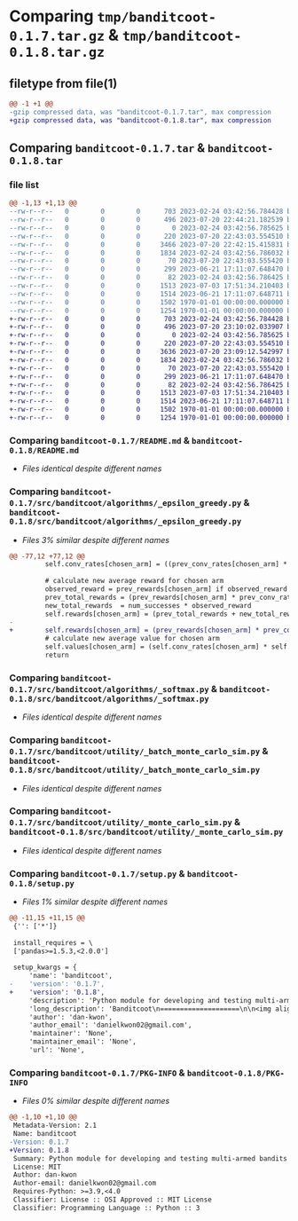 # Comparing `tmp/banditcoot-0.1.7.tar.gz` & `tmp/banditcoot-0.1.8.tar.gz`

## filetype from file(1)

```diff
@@ -1 +1 @@
-gzip compressed data, was "banditcoot-0.1.7.tar", max compression
+gzip compressed data, was "banditcoot-0.1.8.tar", max compression
```

## Comparing `banditcoot-0.1.7.tar` & `banditcoot-0.1.8.tar`

### file list

```diff
@@ -1,13 +1,13 @@
--rw-r--r--   0        0        0      703 2023-02-24 03:42:56.784428 banditcoot-0.1.7/README.md
--rw-r--r--   0        0        0      496 2023-07-20 22:44:21.182539 banditcoot-0.1.7/pyproject.toml
--rw-r--r--   0        0        0        0 2023-02-24 03:42:56.785625 banditcoot-0.1.7/src/banditcoot/__init__.py
--rw-r--r--   0        0        0      220 2023-07-20 22:43:03.554510 banditcoot-0.1.7/src/banditcoot/algorithms/__init__.py
--rw-r--r--   0        0        0     3466 2023-07-20 22:42:15.415831 banditcoot-0.1.7/src/banditcoot/algorithms/_epsilon_greedy.py
--rw-r--r--   0        0        0     1834 2023-02-24 03:42:56.786032 banditcoot-0.1.7/src/banditcoot/algorithms/_softmax.py
--rw-r--r--   0        0        0       70 2023-07-20 22:43:03.555420 banditcoot-0.1.7/src/banditcoot/arms/__init__.py
--rw-r--r--   0        0        0      299 2023-06-21 17:11:07.648470 banditcoot-0.1.7/src/banditcoot/arms/_bernoulli.py
--rw-r--r--   0        0        0       82 2023-02-24 03:42:56.786425 banditcoot-0.1.7/src/banditcoot/utility/__init__.py
--rw-r--r--   0        0        0     1513 2023-07-03 17:51:34.210403 banditcoot-0.1.7/src/banditcoot/utility/_batch_monte_carlo_sim.py
--rw-r--r--   0        0        0     1514 2023-06-21 17:11:07.648711 banditcoot-0.1.7/src/banditcoot/utility/_monte_carlo_sim.py
--rw-r--r--   0        0        0     1502 1970-01-01 00:00:00.000000 banditcoot-0.1.7/setup.py
--rw-r--r--   0        0        0     1254 1970-01-01 00:00:00.000000 banditcoot-0.1.7/PKG-INFO
+-rw-r--r--   0        0        0      703 2023-02-24 03:42:56.784428 banditcoot-0.1.8/README.md
+-rw-r--r--   0        0        0      496 2023-07-20 23:10:02.033907 banditcoot-0.1.8/pyproject.toml
+-rw-r--r--   0        0        0        0 2023-02-24 03:42:56.785625 banditcoot-0.1.8/src/banditcoot/__init__.py
+-rw-r--r--   0        0        0      220 2023-07-20 22:43:03.554510 banditcoot-0.1.8/src/banditcoot/algorithms/__init__.py
+-rw-r--r--   0        0        0     3636 2023-07-20 23:09:12.542997 banditcoot-0.1.8/src/banditcoot/algorithms/_epsilon_greedy.py
+-rw-r--r--   0        0        0     1834 2023-02-24 03:42:56.786032 banditcoot-0.1.8/src/banditcoot/algorithms/_softmax.py
+-rw-r--r--   0        0        0       70 2023-07-20 22:43:03.555420 banditcoot-0.1.8/src/banditcoot/arms/__init__.py
+-rw-r--r--   0        0        0      299 2023-06-21 17:11:07.648470 banditcoot-0.1.8/src/banditcoot/arms/_bernoulli.py
+-rw-r--r--   0        0        0       82 2023-02-24 03:42:56.786425 banditcoot-0.1.8/src/banditcoot/utility/__init__.py
+-rw-r--r--   0        0        0     1513 2023-07-03 17:51:34.210403 banditcoot-0.1.8/src/banditcoot/utility/_batch_monte_carlo_sim.py
+-rw-r--r--   0        0        0     1514 2023-06-21 17:11:07.648711 banditcoot-0.1.8/src/banditcoot/utility/_monte_carlo_sim.py
+-rw-r--r--   0        0        0     1502 1970-01-01 00:00:00.000000 banditcoot-0.1.8/setup.py
+-rw-r--r--   0        0        0     1254 1970-01-01 00:00:00.000000 banditcoot-0.1.8/PKG-INFO
```

### Comparing `banditcoot-0.1.7/README.md` & `banditcoot-0.1.8/README.md`

 * *Files identical despite different names*

### Comparing `banditcoot-0.1.7/src/banditcoot/algorithms/_epsilon_greedy.py` & `banditcoot-0.1.8/src/banditcoot/algorithms/_epsilon_greedy.py`

 * *Files 3% similar despite different names*

```diff
@@ -77,12 +77,12 @@
         self.conv_rates[chosen_arm] = ((prev_conv_rates[chosen_arm] * prev_counts[chosen_arm]) + num_successes) / self.counts[chosen_arm]
 
         # calculate new average reward for chosen arm
         observed_reward = prev_rewards[chosen_arm] if observed_reward is None else observed_reward
         prev_total_rewards = (prev_rewards[chosen_arm] * prev_conv_rates[chosen_arm] * prev_counts[chosen_arm])
         new_total_rewards  = num_successes * observed_reward
         self.rewards[chosen_arm] = (prev_total_rewards + new_total_rewards) / self.counts[chosen_arm]
-        
+        self.rewards[chosen_arm] = (prev_rewards[chosen_arm] * prev_counts[chosen_arm] / self.counts[chosen_arm]) + (observed_reward * num_times_chosen / self.counts[chosen_arm])
         # calculate new average value for chosen arm
         self.values[chosen_arm] = (self.conv_rates[chosen_arm] * self.counts[chosen_arm] * self.rewards[chosen_arm])/self.counts[chosen_arm]
         return
```

### Comparing `banditcoot-0.1.7/src/banditcoot/algorithms/_softmax.py` & `banditcoot-0.1.8/src/banditcoot/algorithms/_softmax.py`

 * *Files identical despite different names*

### Comparing `banditcoot-0.1.7/src/banditcoot/utility/_batch_monte_carlo_sim.py` & `banditcoot-0.1.8/src/banditcoot/utility/_batch_monte_carlo_sim.py`

 * *Files identical despite different names*

### Comparing `banditcoot-0.1.7/src/banditcoot/utility/_monte_carlo_sim.py` & `banditcoot-0.1.8/src/banditcoot/utility/_monte_carlo_sim.py`

 * *Files identical despite different names*

### Comparing `banditcoot-0.1.7/setup.py` & `banditcoot-0.1.8/setup.py`

 * *Files 1% similar despite different names*

```diff
@@ -11,15 +11,15 @@
 {'': ['*']}
 
 install_requires = \
 ['pandas>=1.5.3,<2.0.0']
 
 setup_kwargs = {
     'name': 'banditcoot',
-    'version': '0.1.7',
+    'version': '0.1.8',
     'description': 'Python module for developing and testing multi-armed bandits',
     'long_description': 'Banditcoot\n====================\n\n<img align="left" width="75" src="https://github.com/dan-kwon/banditcoot/blob/master/resources/Banditcoot.png"/> \n\n**banditcoot** is a Python module is intended for my own personal use when developing and testing multi-armed bandit algorithms. Forked from the accompanying [code repository](https://github.com/johnmyleswhite/BanditsBook) for [Bandit Algorithms for Website Optimization](https://www.oreilly.com/library/view/bandit-algorithms-for/9781449341565/).\n\n*Any use of this code is at your own risk.*\n</br>\n\n## Installation\n--------------------\nRecommended method of installation is to use pip \n```\npip install banditcoot\n```\n\n\n## Quickstart\n--------------------\n',
     'author': 'dan-kwon',
     'author_email': 'danielkwon02@gmail.com',
     'maintainer': 'None',
     'maintainer_email': 'None',
     'url': 'None',
```

### Comparing `banditcoot-0.1.7/PKG-INFO` & `banditcoot-0.1.8/PKG-INFO`

 * *Files 0% similar despite different names*

```diff
@@ -1,10 +1,10 @@
 Metadata-Version: 2.1
 Name: banditcoot
-Version: 0.1.7
+Version: 0.1.8
 Summary: Python module for developing and testing multi-armed bandits
 License: MIT
 Author: dan-kwon
 Author-email: danielkwon02@gmail.com
 Requires-Python: >=3.9,<4.0
 Classifier: License :: OSI Approved :: MIT License
 Classifier: Programming Language :: Python :: 3
```

